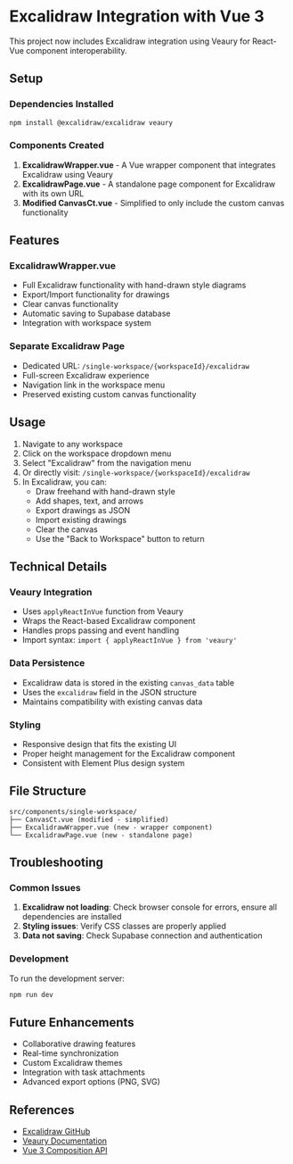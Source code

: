 # Excalidraw Integration with Vue 3

This project now includes Excalidraw integration using Veaury for React-Vue component interoperability.

## Setup

### Dependencies Installed

```bash
npm install @excalidraw/excalidraw veaury
```

### Components Created

1. **ExcalidrawWrapper.vue** - A Vue wrapper component that integrates Excalidraw using Veaury
2. **ExcalidrawPage.vue** - A standalone page component for Excalidraw with its own URL
3. **Modified CanvasCt.vue** - Simplified to only include the custom canvas functionality

## Features

### ExcalidrawWrapper.vue
- Full Excalidraw functionality with hand-drawn style diagrams
- Export/Import functionality for drawings
- Clear canvas functionality
- Automatic saving to Supabase database
- Integration with workspace system

### Separate Excalidraw Page
- Dedicated URL: `/single-workspace/{workspaceId}/excalidraw`
- Full-screen Excalidraw experience
- Navigation link in the workspace menu
- Preserved existing custom canvas functionality

## Usage

1. Navigate to any workspace
2. Click on the workspace dropdown menu
3. Select "Excalidraw" from the navigation menu
4. Or directly visit: `/single-workspace/{workspaceId}/excalidraw`
5. In Excalidraw, you can:
   - Draw freehand with hand-drawn style
   - Add shapes, text, and arrows
   - Export drawings as JSON
   - Import existing drawings
   - Clear the canvas
   - Use the "Back to Workspace" button to return

## Technical Details

### Veaury Integration
- Uses `applyReactInVue` function from Veaury
- Wraps the React-based Excalidraw component
- Handles props passing and event handling
- Import syntax: `import { applyReactInVue } from 'veaury'`

### Data Persistence
- Excalidraw data is stored in the existing `canvas_data` table
- Uses the `excalidraw` field in the JSON structure
- Maintains compatibility with existing canvas data

### Styling
- Responsive design that fits the existing UI
- Proper height management for the Excalidraw component
- Consistent with Element Plus design system

## File Structure

```
src/components/single-workspace/
├── CanvasCt.vue (modified - simplified)
├── ExcalidrawWrapper.vue (new - wrapper component)
└── ExcalidrawPage.vue (new - standalone page)
```

## Troubleshooting

### Common Issues

1. **Excalidraw not loading**: Check browser console for errors, ensure all dependencies are installed
2. **Styling issues**: Verify CSS classes are properly applied
3. **Data not saving**: Check Supabase connection and authentication

### Development

To run the development server:
```bash
npm run dev
```

## Future Enhancements

- Collaborative drawing features
- Real-time synchronization
- Custom Excalidraw themes
- Integration with task attachments
- Advanced export options (PNG, SVG)

## References

- [Excalidraw GitHub](https://github.com/excalidraw/excalidraw)
- [Veaury Documentation](https://github.com/devilwjp/veaury)
- [Vue 3 Composition API](https://vuejs.org/guide/extras/composition-api-faq.html) 